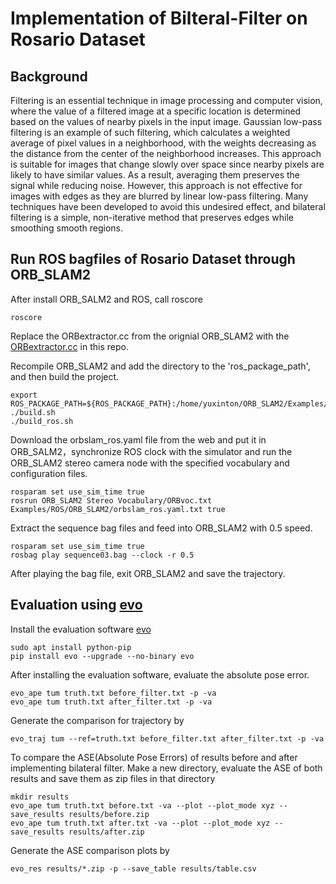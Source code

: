 # Implementation of Bilteral-Filter on Rosario Dataset
## Background
Filtering is an essential technique in image processing and computer vision, where the value of a filtered image at a specific location is determined based on the values of nearby pixels in the input image. Gaussian low-pass filtering is an example of such filtering, which calculates a weighted average of pixel values in a neighborhood, with the weights decreasing as the distance from the center of the neighborhood increases. This approach is suitable for images that change slowly over space since nearby pixels are likely to have similar values. As a result, averaging them preserves the signal while reducing noise. However, this approach is not effective for images with edges as they are blurred by linear low-pass filtering. Many techniques have been developed to avoid this undesired effect, and bilateral filtering is a simple, non-iterative method that preserves edges while smoothing smooth regions.

## Run ROS bagfiles of Rosario Dataset through ORB_SLAM2 
After install ORB_SALM2 and ROS, call roscore
```
roscore
```
Replace the ORBextractor.cc from the orignial ORB_SLAM2 with the [ORBextractor.cc](https://github.com/yuxinton/Bilteral-Filter/blob/main/ORBextractor.cc) in this repo.

Recompile ORB_SLAM2 and add the directory to the 'ros_package_path', and then build the project.
```
export ROS_PACKAGE_PATH=${ROS_PACKAGE_PATH}:/home/yuxinton/ORB_SLAM2/Examples/ROS
./build.sh
./build_ros.sh
```
Download the orbslam_ros.yaml file from the web and put it in ORB_SALM2，synchronize ROS clock with the simulator and run the ORB_SLAM2 stereo camera node with the specified vocabulary and configuration files.
```
rosparam set use_sim_time true 
rosrun ORB_SLAM2 Stereo Vocabulary/ORBvoc.txt Examples/ROS/ORB_SLAM2/orbslam_ros.yaml.txt true 
```
Extract the sequence bag files and feed into ORB_SLAM2 with 0.5 speed.
```
rosparam set use_sim_time true 
rosbag play sequence03.bag --clock -r 0.5 
```
After playing the bag file, exit ORB_SLAM2 and save the trajectory.
## Evaluation using [evo](https://github.com/MichaelGrupp/evo)
Install the evaluation software [evo](https://github.com/MichaelGrupp/evo)
```
sudo apt install python-pip 
pip install evo --upgrade --no-binary evo 
```
After installing the evaluation software, evaluate the absolute pose error.
```
evo_ape tum truth.txt before_filter.txt -p -va
evo_ape tum truth.txt after_filter.txt -p -va 
```
Generate the comparison for trajectory by 
```
evo_traj tum --ref=truth.txt before_filter.txt after_filter.txt -p -va 
```
To compare the ASE(Absolute Pose Errors) of results before and after implementing bilateral filter. Make a new directory, evaluate the ASE of both results and save them as zip files in that directory 
```
mkdir results
evo_ape tum truth.txt before.txt -va --plot --plot_mode xyz --save_results results/before.zip
evo_ape tum truth.txt after.txt -va --plot --plot_mode xyz --save_results results/after.zip
```
Generate the ASE comparison plots by 
```
evo_res results/*.zip -p --save_table results/table.csv
```


